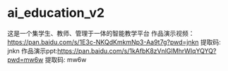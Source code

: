 # ai_education_v2
这是一个集学生、教师、管理于一体的智能教学平台
作品演示视频：https://pan.baidu.com/s/1E3c-NKQdKmkmNp3-Aa9t7g?pwd=jnkn 提取码: jnkn
作品演示ppt:https://pan.baidu.com/s/1kAfbK8zVnlGIMhrWIqYQYQ?pwd=mw6w 提取码: mw6w
